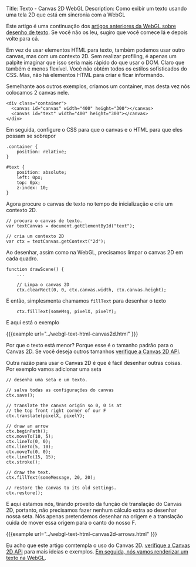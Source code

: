 Title: Texto - Canvas 2D WebGL
Description: Como exibir um texto usando uma tela 2D que está em sincronia com a WebGL

Este artigo é uma continuação dos [artigos anteriores da WebGL sobre desenho de texto](webgl-text-html.html).
Se você não os leu, sugiro que você comece lá e depois volte para cá.

Em vez de usar elementos HTML para texto, também podemos usar outro canvas, mas com
um contexto 2D. Sem realizar profiling, é apenas um palpite imaginar que isso seria mais rápido
do que usar o DOM. Claro que também é menos flexível. Você não obtém todos os estilos
sofisticados do CSS. Mas, não há elementos HTML para criar e ficar informando.

Semelhante aos outros exemplos, criamos um container, mas desta vez
nós colocamos 2 canvas nele.

    <div class="container">
      <canvas id="canvas" width="400" height="300"></canvas>
      <canvas id="text" width="400" height="300"></canvas>
    </div>

Em seguida, configure o CSS para que o canvas e o HTML para que eles possam se sobrepor

    .container {
        position: relative;
    }

    #text {
        position: absolute;
        left: 0px;
        top: 0px;
        z-index: 10;
    }

Agora procure o canvas de texto no tempo de inicialização e crie um contexto 2D.

    // procura o canvas de texto.
    var textCanvas = document.getElementById("text");

    // cria um contexto 2D
    var ctx = textCanvas.getContext("2d");

Ao desenhar, assim como na WebGL, precisamos limpar o canvas 2D em cada quadro.

    function drawScene() {
        ...

        // Limpa o canvas 2D
        ctx.clearRect(0, 0, ctx.canvas.width, ctx.canvas.height);

E então, simplesmenta chamamos `fillText` para desenhar o texto

        ctx.fillText(someMsg, pixelX, pixelY);

E aqui está o exemplo

{{{example url="../webgl-text-html-canvas2d.html" }}}

Por que o texto está menor? Porque esse é o tamanho padrão para o Canvas 2D.
Se você deseja outros tamanhos [verifique a Canvas 2D API](https://developer.mozilla.org/en-US/docs/Web/API/Canvas_API/Tutorial/Drawing_text).

Outra razão para usar o Canvas 2D é que é fácil desenhar outras coisas. Por exemplo
vamos adicionar uma seta

    // desenha uma seta e um texto.

    // salva todas as configurações do canvas
    ctx.save();

    // translate the canvas origin so 0, 0 is at
    // the top front right corner of our F
    ctx.translate(pixelX, pixelY);

    // draw an arrow
    ctx.beginPath();
    ctx.moveTo(10, 5);
    ctx.lineTo(0, 0);
    ctx.lineTo(5, 10);
    ctx.moveTo(0, 0);
    ctx.lineTo(15, 15);
    ctx.stroke();

    // draw the text.
    ctx.fillText(someMessage, 20, 20);

    // restore the canvas to its old settings.
    ctx.restore();

E aqui estamos nós, tirando proveito da função de translação do Canvas 2D, portanto, não precisamos fazer nenhum
cálculo extra ao desenhar nossa seta. Nós apenas pretendemos desenhar na origem e a translação cuida de mover
essa origem para o canto do nosso F.

{{{example url="../webgl-text-html-canvas2d-arrows.html" }}}

Eu acho que este artigo comtempla o uso do Canvas 2D. [verifique a Canvas 2D API](https://developer.mozilla.org/en-US/docs/Web/API/CanvasRenderingContext2D)
para mais ideias e exemplos. [Em seguida, nós vamos renderizar um texto na WebGL](webgl-text-texture.html).

